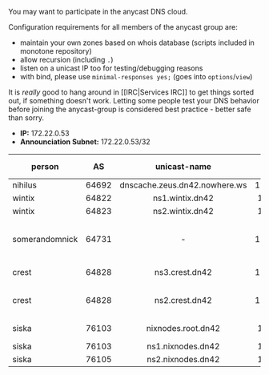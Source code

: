 You may want to participate in the anycast DNS cloud.

Configuration requirements for all members of the anycast group are:
 * maintain your own zones based on whois database (scripts included in monotone repository)
 * allow recursion (including `.`)
 * listen on a unicast IP too for testing/debugging reasons
 * with bind, please use ```minimal-responses yes;``` (goes into ```options```/```view```)

It is _really_ good to hang around in [[IRC|Services IRC]] to get things sorted out, if something doesn't work. Letting some people test your DNS behavior before joining the anycast-group is considered best practice - better safe than sorry.

 * **IP:** 172.22.0.53
 * **Announciation Subnet:** 172.22.0.53/32

| **person**   | **AS** | **unicast-name**            | **unicast address** | **comments**                                            |
|----|:-------:|:-------:|:-------:|----------------------------------------------------|
| nihilus        | 64692    | dnscache.zeus.dn42.nowhere.ws | 172.22.92.123         |                                                           |
| wintix         | 64822    | ns1.wintix.dn42               | 172.22.222.1          |                                                           |
| wintix         | 64823    | ns2.wintix.dn42               | 172.22.223.1          |                                                           |
| somerandomnick | 64731    | -                             | 172.22.131.38         | down pending rDNS debate                                  |
| crest          | 64828    | ns3.crest.dn42                | 172.22.228.84         | authorative only                                          |
| crest          | 64828    | ns2.crest.dn42                | 172.22.228.85         | public caching resolver                                   |
| siska          | 76103    | nixnodes.root.dn42             | 172.22.177.8          | authoritative only |
| siska          | 76103    | ns1.nixnodes.dn42             | 172.22.177.2          | caching   |
| siska          | 76105    | ns2.nixnodes.dn42             | 172.22.177.1        | caching                                                   |
